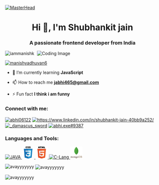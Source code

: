 [![MasterHead](https://i.pinimg.com/originals/0f/25/e4/0f25e4668c1c7740b5ed41835339d67f.gif)](https://avayyyyyyy.io)

<h1 align="center">Hi 👋, I'm Shubhankit jain</h1>
<h3 align="center">A passionate frontend developer from India</h3>
<img src="https://cdn.dribbble.com/users/1708816/screenshots/15637256/media/f9826f0af8a49462f048262a8502035b.gif"  alt="Coding Image" align="right" width="400"

<p align="left"> <img src="https://komarev.com/ghpvc/?username=iammanishk&label=Profile%20views&color=0e75b6&style=flat" alt="iammanishk" /> </p>

<p align="left"> <a href="https://twitter.com/manishyadhuvan6" target="blank"><img src="https://img.shields.io/twitter/follow/manishyadhuvan6?logo=twitter&style=for-the-badge" alt="manishyadhuvan6" /></a> </p>

- 🌱 I’m currently learning **JavaScript**

- 📫 How to reach me **jabhi465@gmail.com**

- ⚡ Fun fact **I think i am funny**

<h3 align="left">Connect with me:</h3>
<p align="left">
<a href="https://twitter.com/abhi06122" target="_blank"><img align="center" src="https://raw.githubusercontent.com/rahuldkjain/github-profile-readme-generator/master/src/images/icons/Social/twitter.svg" alt="abhi06122" height="30" width="40" /></a>
<a href="https://www.linkedin.com/in/shubhankit-jain-40bb9a252/" target="_blank"><img align="center" src="https://raw.githubusercontent.com/rahuldkjain/github-profile-readme-generator/master/src/images/icons/Social/linked-in-alt.svg" alt="https://www.linkedin.com/in/shubhankit-jain-40bb9a252/" height="30" width="40" /></a>
<a href="https://instagram.com/avayyy.exe" target="_blank"><img align="center" src="https://raw.githubusercontent.com/rahuldkjain/github-profile-readme-generator/master/src/images/icons/Social/instagram.svg" alt="_damascus_sword" height="30" width="40" /></a>
<a href="https://discord.gg/abhi.exe#9387" target="_blank"><img align="center" src="https://raw.githubusercontent.com/rahuldkjain/github-profile-readme-generator/master/src/images/icons/Social/discord.svg" alt="abhi.exe#9387" height="30" width="40" /></a>
</p>

<h3 align="left">Languages and Tools:</h3>
<p align="left"> <a href="https://www.w3schools.com/java/" target="_blank" rel="noreferrer"> <img src="https://logospng.org/download/java/logo-java-4096.png" alt="JAVA" width="40" height="40"/> </a> <a href="https://www.w3schools.com/css/" target="_blank" rel="noreferrer"> <img src="https://raw.githubusercontent.com/devicons/devicon/master/icons/css3/css3-original-wordmark.svg" alt="css3" width="40" height="40"/> </a> <a href="https://www.w3.org/html/" target="_blank" rel="noreferrer"> <img src="https://raw.githubusercontent.com/devicons/devicon/master/icons/html5/html5-original-wordmark.svg" alt="html5" width="40" height="40"/> </a> <a href="https://developer.mozilla.org/en-US/docs/Web/JavaScript" target="_blank" rel="noreferrer"> <img src="https://th.bing.com/th/id/OIP.CGb5i24b-85d19BU0cd-ZwHaGd?pid=ImgDet&rs=1" alt="C-Lang" width="40" height="40"/> </a> <a href="https://www.mongodb.com/" target="_blank" rel="noreferrer"> <img src="https://raw.githubusercontent.com/devicons/devicon/master/icons/mongodb/mongodb-original-wordmark.svg" alt="mongodb" width="40" height="40"/> </a> </p>

<p><img align="left" src="https://github-readme-stats.vercel.app/api/top-langs?username=avayyyyyyy&show_icons=true&locale=en&layout=compact" alt="avayyyyyyy" /></p>

<p>&nbsp;<img align="center" src="https://github-readme-stats.vercel.app/api?username=avayyyyyyy&show_icons=true&locale=en" alt="avayyyyyyy" /></p>

<p><img align="center" src="https://github-readme-streak-stats.herokuapp.com/?user=avayyyyyyy&" alt="avayyyyyyy" /></p>
